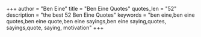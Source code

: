 +++
author = "Ben Eine"
title = "Ben Eine Quotes"
quotes_len = "52"
description = "the best 52 Ben Eine Quotes"
keywords = "ben eine,ben eine quotes,ben eine quote,ben eine sayings,ben eine saying,quotes, sayings,quote, saying, motivation"
+++
